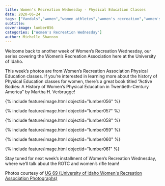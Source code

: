 ```yaml
---
title: Women's Recreation Wednesday - Physical Education Classes
date: 2020-06-24
tags: ["Vandals","women","women athletes","women's recreation","women's sports","women in sports","women's recreation Wednesday","andrea moscon","university history","university archives"]
subtitle: 
cover-image: lumber056
categories: ["Women's Recreation Wednesday"]
author: Michelle Shannon
---
```


Welcome back to another week of Women’s Recreation
Wednesday, our series covering the Women’s Recreation Association here at the
University of Idaho.

This week’s photos are from Women’s Recreation
Association Physical Education classes. If you’re interested in learning more
about the history of Physical Education classes for women, there’s a great book
titled “Active Bodies: A History of Women’s Physical Education in
Twentieth-Century America” by Martha H. Verbrugge!

{% include feature/image.html objectid="lumber056" %}

{% include feature/image.html objectid="lumber057" %}

{% include feature/image.html objectid="lumber058" %}

{% include feature/image.html objectid="lumber059" %}

{% include feature/image.html objectid="lumber060" %}

{% include feature/image.html objectid="lumber061" %}

Stay tuned for next week’s installment of Women’s
Recreation Wednesday, where we’ll talk about the ROTC and women’s rifle team!

Photos courtesy of [UG 69 (University of Idaho Women's Recreation Association Photographs)](http://archiveswest.orbiscascade.org/ark:/80444/xv152953/op=fstyle.aspx?t=k&amp;q=)

